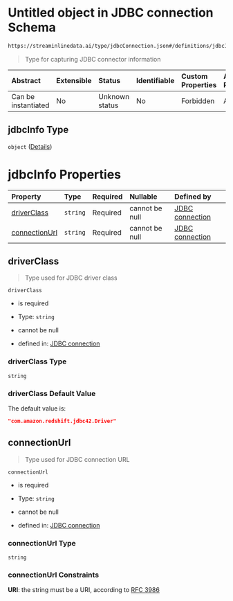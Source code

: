 # Untitled object in JDBC connection Schema

```txt
https://streaminlinedata.ai/type/jdbcConnection.json#/definitions/jdbcInfo
```



> Type for capturing JDBC connector information

| Abstract            | Extensible | Status         | Identifiable | Custom Properties | Additional Properties | Access Restrictions | Defined In                                                                |
| :------------------ | :--------- | :------------- | :----------- | :---------------- | :-------------------- | :------------------ | :------------------------------------------------------------------------ |
| Can be instantiated | No         | Unknown status | No           | Forbidden         | Allowed               | none                | [jdbcConnection.json*](jdbcConnection.md "open original schema") |

## jdbcInfo Type

`object` ([Details](jdbcconnection-definitions-jdbcinfo.md))

# jdbcInfo Properties

| Property                        | Type     | Required | Nullable       | Defined by                                                                                                                                                           |
| :------------------------------ | :------- | :------- | :------------- | :------------------------------------------------------------------------------------------------------------------------------------------------------------------- |
| [driverClass](#driverclass)     | `string` | Required | cannot be null | [JDBC connection](jdbcconnection-definitions-driverclass.md "https://streaminlinedata.ai/type/jdbcConnection.json#/definitions/jdbcInfo/properties/driverClass")     |
| [connectionUrl](#connectionurl) | `string` | Required | cannot be null | [JDBC connection](jdbcconnection-definitions-connectionurl.md "https://streaminlinedata.ai/type/jdbcConnection.json#/definitions/jdbcInfo/properties/connectionUrl") |

## driverClass



> Type used for JDBC driver class

`driverClass`

*   is required

*   Type: `string`

*   cannot be null

*   defined in: [JDBC connection](jdbcconnection-definitions-driverclass.md "https://streaminlinedata.ai/type/jdbcConnection.json#/definitions/jdbcInfo/properties/driverClass")

### driverClass Type

`string`

### driverClass Default Value

The default value is:

```json
"com.amazon.redshift.jdbc42.Driver"
```

## connectionUrl



> Type used for JDBC connection URL

`connectionUrl`

*   is required

*   Type: `string`

*   cannot be null

*   defined in: [JDBC connection](jdbcconnection-definitions-connectionurl.md "https://streaminlinedata.ai/type/jdbcConnection.json#/definitions/jdbcInfo/properties/connectionUrl")

### connectionUrl Type

`string`

### connectionUrl Constraints

**URI**: the string must be a URI, according to [RFC 3986](https://tools.ietf.org/html/rfc3986 "check the specification")
